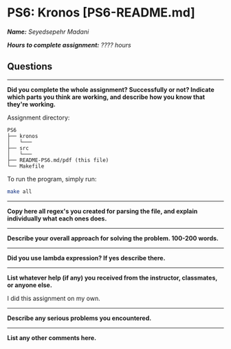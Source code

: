 # PS6: Kronos [PS6-README.md]

***Name:** Seyedsepehr Madani*

***Hours to complete assignment:** ???? hours*

## Questions

---

**Did you complete the whole assignment? Successfully or not? Indicate which parts you think are working, and describe how you know that they're working.**

Assignment directory:

```text
PS6
├── kronos
│   └───
├── src
│   └─── 
├── README-PS6.md/pdf (this file)
└── Makefile
```

To run the program, simply run:

```bash
make all
```

---

**Copy here all regex's you created for parsing the file, and explain individually what each ones does.**

---

**Describe your overall approach for solving the problem. 100-200 words.**

---

**Did you use lambda expression? If yes describe there.**

---

**List whatever help (if any) you received from the instructor, classmates, or anyone else.**

I did this assignment on my own.

---

**Describe any serious problems you encountered.**

---

**List any other comments here.**
